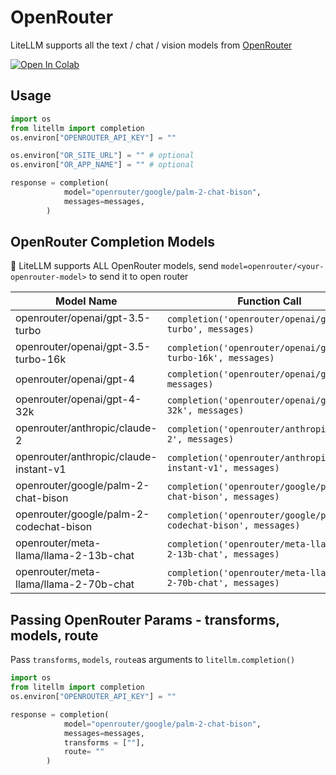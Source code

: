 # OpenRouter
LiteLLM supports all the text / chat / vision models from [OpenRouter](https://openrouter.ai/docs)

<a target="_blank" href="https://colab.research.google.com/github/BerriAI/litellm/blob/main/cookbook/LiteLLM_OpenRouter.ipynb">
  <img src="https://colab.research.google.com/assets/colab-badge.svg" alt="Open In Colab"/>
</a>

## Usage
```python
import os
from litellm import completion
os.environ["OPENROUTER_API_KEY"] = ""

os.environ["OR_SITE_URL"] = "" # optional
os.environ["OR_APP_NAME"] = "" # optional

response = completion(
            model="openrouter/google/palm-2-chat-bison",
            messages=messages,
        )
```

## OpenRouter Completion Models

🚨 LiteLLM supports ALL OpenRouter models, send `model=openrouter/<your-openrouter-model>` to send it to open router

| Model Name                | Function Call                                       |
|---------------------------|-----------------------------------------------------|
| openrouter/openai/gpt-3.5-turbo | `completion('openrouter/openai/gpt-3.5-turbo', messages)` | `os.environ['OR_SITE_URL']`,`os.environ['OR_APP_NAME']`,`os.environ['OPENROUTER_API_KEY']` |
| openrouter/openai/gpt-3.5-turbo-16k | `completion('openrouter/openai/gpt-3.5-turbo-16k', messages)` | `os.environ['OR_SITE_URL']`,`os.environ['OR_APP_NAME']`,`os.environ['OPENROUTER_API_KEY']` |
| openrouter/openai/gpt-4    | `completion('openrouter/openai/gpt-4', messages)`       | `os.environ['OR_SITE_URL']`,`os.environ['OR_APP_NAME']`,`os.environ['OPENROUTER_API_KEY']` |
| openrouter/openai/gpt-4-32k | `completion('openrouter/openai/gpt-4-32k', messages)` | `os.environ['OR_SITE_URL']`,`os.environ['OR_APP_NAME']`,`os.environ['OPENROUTER_API_KEY']` |
| openrouter/anthropic/claude-2 | `completion('openrouter/anthropic/claude-2', messages)` | `os.environ['OR_SITE_URL']`,`os.environ['OR_APP_NAME']`,`os.environ['OPENROUTER_API_KEY']` |
| openrouter/anthropic/claude-instant-v1 | `completion('openrouter/anthropic/claude-instant-v1', messages)` | `os.environ['OR_SITE_URL']`,`os.environ['OR_APP_NAME']`,`os.environ['OPENROUTER_API_KEY']` |
| openrouter/google/palm-2-chat-bison | `completion('openrouter/google/palm-2-chat-bison', messages)` | `os.environ['OR_SITE_URL']`,`os.environ['OR_APP_NAME']`,`os.environ['OPENROUTER_API_KEY']` |
| openrouter/google/palm-2-codechat-bison | `completion('openrouter/google/palm-2-codechat-bison', messages)` | `os.environ['OR_SITE_URL']`,`os.environ['OR_APP_NAME']`,`os.environ['OPENROUTER_API_KEY']` |
| openrouter/meta-llama/llama-2-13b-chat | `completion('openrouter/meta-llama/llama-2-13b-chat', messages)` | `os.environ['OR_SITE_URL']`,`os.environ['OR_APP_NAME']`,`os.environ['OPENROUTER_API_KEY']` |
| openrouter/meta-llama/llama-2-70b-chat | `completion('openrouter/meta-llama/llama-2-70b-chat', messages)` | `os.environ['OR_SITE_URL']`,`os.environ['OR_APP_NAME']`,`os.environ['OPENROUTER_API_KEY']` |

## Passing OpenRouter Params - transforms, models, route

Pass `transforms`, `models`, `route`as arguments to `litellm.completion()`

```python
import os
from litellm import completion
os.environ["OPENROUTER_API_KEY"] = ""

response = completion(
            model="openrouter/google/palm-2-chat-bison",
            messages=messages,
            transforms = [""],
            route= ""
        )
```